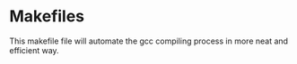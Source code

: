 # Makefiles
This makefile file will automate the gcc compiling process in more neat and efficient way.
